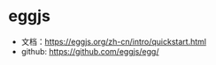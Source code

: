 # eggjs

* 文档：https://eggjs.org/zh-cn/intro/quickstart.html
* github: https://github.com/eggjs/egg/
